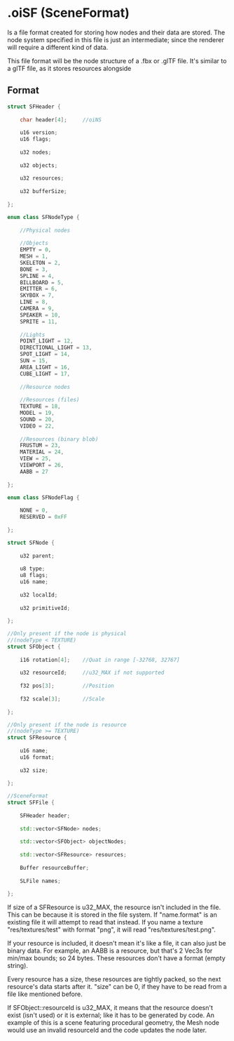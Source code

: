 # .oiSF (SceneFormat)

Is a file format created for storing how nodes and their data are stored. The node system specified in this file is just an intermediate; since the renderer will require a different kind of data.

This file format will be the node structure of a .fbx or .glTF file. It's similar to a glTF file, as it stores resources alongside 

## Format

```cpp
struct SFHeader {
  
    char header[4];		//oiNS
    
    u16 version;
    u16 flags;
    
    u32 nodes;
    
    u32 objects;
    
    u32 resources;
    
    u32 bufferSize;
    
};

enum class SFNodeType {
  
    //Physical nodes
    
    //Objects
    EMPTY = 0,
    MESH = 1,
    SKELETON = 2,
    BONE = 3,
    SPLINE = 4,
    BILLBOARD = 5,
    EMITTER = 6,
    SKYBOX = 7,
    LINE = 8,
    CAMERA = 9,
    SPEAKER = 10,
    SPRITE = 11,
    
    //Lights
    POINT_LIGHT = 12,
    DIRECTIONAL_LIGHT = 13,
    SPOT_LIGHT = 14,
    SUN = 15,
    AREA_LIGHT = 16,
	CUBE_LIGHT = 17,
    
    //Resource nodes
    
    //Resources (files)
    TEXTURE = 18,
    MODEL = 19,
    SOUND = 20,
    VIDEO = 22,
    
    //Resources (binary blob)
    FRUSTUM = 23,
    MATERIAL = 24,
    VIEW = 25,
    VIEWPORT = 26,
    AABB = 27
    
};

enum class SFNodeFlag {
  
    NONE = 0,
    RESERVED = 0xFF
    
};

struct SFNode {
  
    u32 parent;
    
    u8 type;
    u8 flags;
    u16 name;
    
    u32 localId;
    
    u32 primitiveId;
    
};

//Only present if the node is physical
//(nodeType < TEXTURE)
struct SFObject {
  
    i16 rotation[4];	//Quat in range [-32768, 32767]
    
    u32 resourceId;		//u32_MAX if not supported
    
    f32 pos[3];			//Position
    
    f32 scale[3];		//Scale
    
};

//Only present if the node is resource
//(nodeType >= TEXTURE)
struct SFResource {
    
    u16 name;
    u16 format;
    
    u32 size;
    
};

//SceneFormat
struct SFFile {
  
    SFHeader header;
    
    std::vector<SFNode> nodes;
    
    std::vector<SFObject> objectNodes;
    
    std::vector<SFResource> resources;
    
    Buffer resourceBuffer;
    
    SLFile names;
    
};
```

If size of a SFResource is u32_MAX, the resource isn't included in the file. This can be because it is stored in the file system. If "name.format" is an existing file it will attempt to read that instead. If you name a texture "res/textures/test" with format "png", it will read "res/textures/test.png". 

If your resource is included, it doesn't mean it's like a file, it can also just be binary data. For example, an AABB is a resource, but that's 2 Vec3s for min/max bounds; so 24 bytes. These resources don't have a format (empty string).

Every resource has a size, these resources are tightly packed, so the next resource's data starts after it. "size" can be 0, if they have to be read from a file like mentioned before.

If SFObject::resourceId is u32_MAX, it means that the resource doesn't exist (isn't used) or it is external; like it has to be generated by code. An example of this is a scene featuring procedural geometry, the Mesh node would use an invalid resourceId and the code updates the node later.
